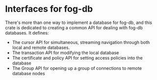 Interfaces for fog-db
=====================

There's more than one way to implement a database for fog-db, and this crate is 
dedicated to creating a common API for dealing with fog-db databases. It 
defines:

- The cursor API for simultaneous, streaming navigation through both local and 
	remote databases.
- The transaction API for modifying the local database
- The certificate and policy API for setting access policies into the database
- The Group API for opening up a group of connections to remote database nodes
